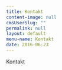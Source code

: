```yaml
---
title: Kontakt
content-image: null
cmsUserSlug: ""
permalink: null
layout: default
menu-name: Kontakt
date: 2016-06-23 
---
```


Kontakt